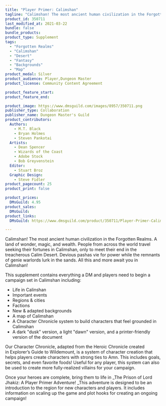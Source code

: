 ```yaml
---
title: "Player Primer: Calimshan"
tagline: "Calimshan! The most ancient human civilization in the Forgotten Realms. A land of wonder, magic, and wealth. People from across the world travel seeking their fortunes in Calimshan, only to meet their end in the treacherous Calim Desert. Devious pashas vie for power while the remnants of genie warlords lurk in the sands. All this and more await you in Calimshan!"
product_id: 350711
last_modified_at: 2021-03-22
bundle: false
bundle_products:
product_type: Supplement
tags:
  - "Forgotten Realms"
  - "Calimshan"
  - "Desert"
  - "Fantasy"
  - "Backgrounds"
  - "Map"
product_medal: Silver
product_audience: Player,Dungeon Master
product_license: Community Content Agreement

product_feature_start: 
product_feature_end: 

product_image: https://www.dmsguild.com/images/8957/350711.png
publisher_type: Collaboration
publisher_name: Dungeon Master's Guild
product_contributors:
  Authors: 
    - M.T. Black
    - Bryan Holmes
    - Steven Pankotai
  Artists: 
    - Dean Spencer
    - Wizards of the Coast
    - Adobe Stock
    - Bob Greyvenstein
  Editor: 
    - Stuart Broz
  Graphic Design: 
    - Steve Fidler
product_pagecount: 25
product_print: false

product_prices:
  DMsGuild: 4.95
product_sales:
  DMsGuild:
product_links:
  DMsGuild: https://www.dmsguild.com/product/350711/Player-Primer-Calimshan?affiliate_id=1713687&src=VDPWebsite

---
```


Calimshan! The most ancient human civilization in the Forgotten Realms. A land of wonder, magic, and wealth. People from across the world travel seeking their fortunes in Calimshan, only to meet their end in the treacherous Calim Desert. Devious pashas vie for power while the remnants of genie warlords lurk in the sands. All this and more await you in Calimshan!

This supplement contains everything a DM and players need to begin a campaign set in Calimshan including:

*   Life in Calinshan
*   Important events
*   Regions & cities
*   Factions
*   New & adapted backgrounds
*   A map of Calimshan
*   A Character Chronicle system to build characters that feel grounded in Calimshan
*   A dark "dusk" version, a light "dawn" version, and a printer-friendly version of the document

Our Character Chronicle, adapted from the Heroic Chronicle created in Explorer’s Guide to Wildemount, is a system of character creation that helps players create characters with strong ties to Amn. This includes goals, secrets, and even favorite foods! Useful for any player, this system can also be used to create more fully-realized villains for your campaign. 

Once your heroes are complete, bring them to life in _The Prison of Lord Jhakiz: A Player Primer Adventure! _This adventure is designed to be an introduction to the region for new characters and players. It includes information on scaling up the game and plot hooks for creating an ongoing campaign!
